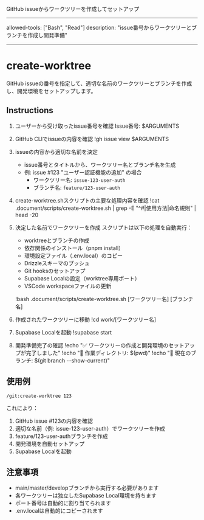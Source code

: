 GitHub issueからワークツリーを作成してセットアップ

---

allowed-tools: ["Bash", "Read"]
description: "issue番号からワークツリーとブランチを作成し開発準備"

---

# create-worktree

GitHub issueの番号を指定して、適切な名前のワークツリーとブランチを作成し、開発環境をセットアップします。

## Instructions

1. ユーザーから受け取ったissue番号を確認
   Issue番号: $ARGUMENTS

2. GitHub CLIでissueの内容を確認
   !gh issue view $ARGUMENTS

3. issueの内容から適切な名前を決定
   - issue番号とタイトルから、ワークツリー名とブランチ名を生成
   - 例: issue #123 "ユーザー認証機能の追加" の場合
     - ワークツリー名: `issue-123-user-auth`
     - ブランチ名: `feature/123-user-auth`

4. create-worktree.shスクリプトの主要な処理内容を確認
   !cat .document/scripts/create-worktree.sh | grep -E "^#|使用方法|命名規則" | head -20

5. 決定した名前でワークツリーを作成
   スクリプトは以下の処理を自動実行：
   - worktreeとブランチの作成
   - 依存関係のインストール（pnpm install）
   - 環境設定ファイル（.env.local）のコピー
   - Drizzleスキーマのプッシュ
   - Git hooksのセットアップ
   - Supabase Localの設定（worktree専用ポート）
   - VSCode workspaceファイルの更新

   !bash .document/scripts/create-worktree.sh [ワークツリー名] [ブランチ名]

6. 作成されたワークツリーに移動
   !cd work/[ワークツリー名]

7. Supabase Localを起動
   !supabase start

8. 開発準備完了の確認
   !echo "✅ ワークツリーの作成と開発環境のセットアップが完了しました"
   !echo "📁 作業ディレクトリ: $(pwd)"
   !echo "🌿 現在のブランチ: $(git branch --show-current)"

## 使用例

```
/git:create-worktree 123
```

これにより：

1. GitHub issue #123の内容を確認
2. 適切な名前（例: issue-123-user-auth）でワークツリーを作成
3. feature/123-user-authブランチを作成
4. 開発環境を自動セットアップ
5. Supabase Localを起動

## 注意事項

- main/master/developブランチから実行する必要があります
- 各ワークツリーは独立したSupabase Local環境を持ちます
- ポート番号は自動的に割り当てられます
- .env.localは自動的にコピーされます

